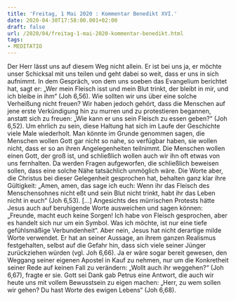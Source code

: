 ```yaml
---
title: 'Freitag, 1 Mai 2020 : Kommentar Benedikt XVI.'
date: 2020-04-30T17:58:00.001+02:00
draft: false
url: /2020/04/freitag-1-mai-2020-kommentar-benedikt.html
tags: 
- MEDITATIO
---
```


Der Herr lässt uns auf diesem Weg nicht allein. Er ist bei uns ja, er möchte unser Schicksal mit uns teilen und geht dabei so weit, dass er uns in sich aufnimmt. In dem Gespräch, von dem uns soeben das Evangelium berichtet hat, sagt er: „Wer mein Fleisch isst und mein Blut trinkt, der bleibt in mir, und ich bleibe in ihm“ (Joh 6,56). Wie sollten wir uns über eine solche Verheißung nicht freuen? Wir haben jedoch gehört, dass die Menschen auf jene erste Verkündigung hin zu murren und zu protestieren begannen, anstatt sich zu freuen: „Wie kann er uns sein Fleisch zu essen geben?“ (Joh 6,52). Um ehrlich zu sein, diese Haltung hat sich im Laufe der Geschichte viele Male wiederholt. Man könnte im Grunde genommen sagen, die Menschen wollen Gott gar nicht so nahe, so verfügbar haben, sie wollen nicht, dass er so an ihren Angelegenheiten teilnimmt. Die Menschen wollen einen Gott, der groß ist, und schließlich wollen auch wir ihn oft etwas von uns fernhalten. Da werden Fragen aufgeworfen, die schließlich beweisen sollen, dass eine solche Nähe tatsächlich unmöglich wäre. Die Worte aber, die Christus bei dieser Gelegenheit gesprochen hat, behalten ganz klar ihre Gültigkeit: „Amen, amen, das sage ich euch: Wenn ihr das Fleisch des Menschensohnes nicht eßt und sein Blut nicht trinkt, habt ihr das Leben nicht in euch“ (Joh 6,53). \[…\] Angesichts des mürrischen Protests hätte Jesus auch auf beruhigende Worte ausweichen und sagen können: „Freunde, macht euch keine Sorgen! Ich habe von Fleisch gesprochen, aber es handelt sich nur um ein Symbol. Was ich möchte, ist nur eine tiefe gefühlsmäßige Verbundenheit“. Aber nein, Jesus hat nicht derartige milde Worte verwendet. Er hat an seiner Aussage, an ihrem ganzen Realismus festgehalten, selbst auf die Gefahr hin, dass sich viele seiner Jünger zurückziehen würden (vgl. Joh 6,66). Ja er wäre sogar bereit gewesen, den Weggang seiner eigenen Apostel in Kauf zu nehmen, nur um die Konkretheit seiner Rede auf keinen Fall zu verändern: „Wollt auch ihr weggehen?“ (Joh 6,67), fragte er sie. Gott sei Dank gab Petrus eine Antwort, die auch wir heute uns mit vollem Bewusstsein zu eigen machen: „Herr, zu wem sollen wir gehen? Du hast Worte des ewigen Lebens“ (Joh 6,68).